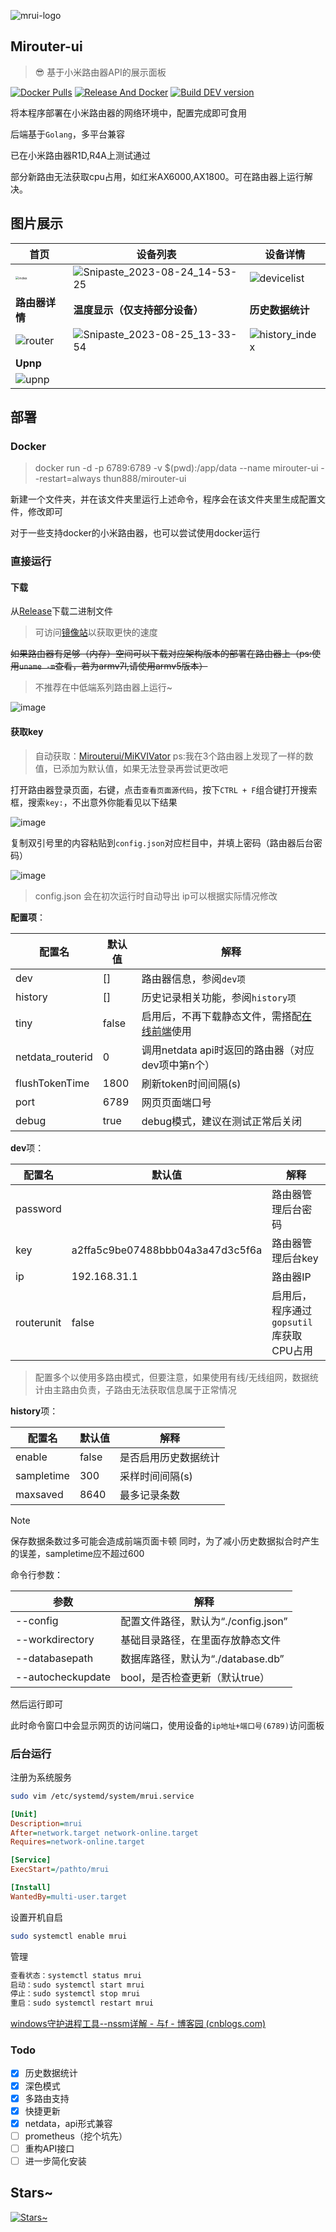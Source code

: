 ![mrui-logo](./otherfile/images/logo.png)

## Mirouter-ui

> 😎 基于小米路由器API的展示面板

[![Docker Pulls](https://img.shields.io/docker/pulls/thun888/mirouter-ui)](https://hub.docker.com/r/thun888/mirouter-ui)
[![Release And Docker](https://github.com/Mirouterui/mirouter-ui/actions/workflows/buildapp.yml/badge.svg)](https://github.com/Mirouterui/mirouter-ui/actions/workflows/buildapp.yml)
[![Build DEV version](https://github.com/Mirouterui/mirouter-ui/actions/workflows/buildapp-dev.yml/badge.svg)](https://github.com/Mirouterui/mirouter-ui/actions/workflows/buildapp-dev.yml)

将本程序部署在小米路由器的网络环境中，配置完成即可食用

后端基于`Golang`，多平台兼容

已在小米路由器R1D,R4A上测试通过

部分新路由无法获取cpu占用，如红米AX6000,AX1800。可在路由器上运行解决。

## 图片展示

| 首页                                   | 设备列表     |     设备详情 |
| -------------------------------------- | ---- | ---- |
| <img src="./otherfile/images/index.png" alt="index" style="zoom: 33%;" /> | ![Snipaste_2023-08-24_14-53-25](https://github.com/Mirouterui/mirouter-ui/assets/63234268/47309e3a-cc02-479c-a9d3-29cfca235a83) | ![devicelist](./otherfile/images/Snipaste_2024-04-04_23-07-32.png) |
| **路由器详情** | **温度显示（仅支持部分设备）** | **历史数据统计** |
| ![router](./otherfile/images/Snipaste_2024-04-04_19-51-37.png) | ![Snipaste_2023-08-25_13-33-54](https://github.com/Mirouterui/mirouter-ui/assets/63234268/0926dafd-a63e-4ee6-bc61-f381c1dfc199) | ![history_index](./otherfile/images/Snipaste_2024-04-04_19-51-58.png) |
| **Upnp** |  |  |
| ![upnp](./otherfile/images/Snipaste_2024-04-04_19-52-14.png) |  |  |


## 部署

### Docker

> docker run -d -p 6789:6789 -v $(pwd):/app/data --name mirouter-ui --restart=always thun888/mirouter-ui

新建一个文件夹，并在该文件夹里运行上述命令，程序会在该文件夹里生成配置文件，修改即可

对于一些支持docker的小米路由器，也可以尝试使用docker运行

### 直接运行

#### 下载

从[Release](https://github.com/thun888/mirouter-ui/releases/)下载二进制文件

> 可访问[镜像站](http://h5ai.hzchu.top/Mirouter-ui/)以获取更快的速度

~~如果路由器有足够（内存）空间可以下载对应架构版本的部署在路由器上（ps:使用`uname -m`查看，若为armv7l,请使用armv5版本）~~

> 不推荐在中低端系列路由器上运行~

![image](https://github.com/Mirouterui/mirouter-ui/assets/63234268/5dfa3deb-0aab-4198-9170-5af1141b3746)



#### 获取key

> 自动获取：[Mirouterui/MiKVIVator](https://github.com/Mirouterui/MiKVIVator)
> ps:我在3个路由器上发现了一样的数值，已添加为默认值，如果无法登录再尝试更改吧

打开路由器登录页面，右键，点击`查看页面源代码`，按下`CTRL + F`组合键打开搜索框，搜索`key:`，不出意外你能看见以下结果

![image](https://github.com/thun888/mirouter-ui/assets/63234268/87dd59bd-dc9f-4a9f-b22f-d5fd9a9d047a)

复制双引号里的内容粘贴到`config.json`对应栏目中，并填上密码（路由器后台密码）

![image](./otherfile/images/config.png)


> config.json 会在初次运行时自动导出
> ip可以根据实际情况修改

**配置项**：

| 配置名 | 默认值 | 解释                                                         |
| ------ | ------ | ------------------------------------------------------------ |
| dev    | []     | 路由器信息，参阅`dev项`                                      |
| history    | [] | 历史记录相关功能，参阅`history项`                                      |
| tiny   | false  | 启用后，不再下载静态文件，需搭配[在线前端](http://mrui.hzchu.top:8880/)使用 |
| netdata_routerid | 0 | 调用netdata api时返回的路由器（对应dev项中第n个） |
| flushTokenTime | 1800 | 刷新token时间间隔(s) |
| port   | 6789   | 网页页面端口号                                               |
| debug  | true   | debug模式，建议在测试正常后关闭                              |

**dev**项：

| 配置名     | 默认值                           | 解释                                    |
| ---------- | -------------------------------- | --------------------------------------- |
| password   |                                  | 路由器管理后台密码                      |
| key        | a2ffa5c9be07488bbb04a3a47d3c5f6a | 路由器管理后台key                       |
| ip         | 192.168.31.1                     | 路由器IP                                |
| routerunit | false                            | 启用后，程序通过`gopsutil`库获取CPU占用 |

> 配置多个以使用多路由模式，但要注意，如果使用有线/无线组网，数据统计由主路由负责，子路由无法获取信息属于正常情况

**history**项：

| 配置名     | 默认值                           | 解释                                    |
| ---------- | -------------------------------- | --------------------------------------- |
| enable   |    false                              | 是否启用历史数据统计                      |
| sampletime        | 300 | 采样时间间隔(s)                    |
| maxsaved         | 8640                     | 最多记录条数                                |

> [!NOTE]  
> 保存数据条数过多可能会造成前端页面卡顿
> 同时，为了减小历史数据拟合时产生的误差，sampletime应不超过600

命令行参数：

| 参数            | 解释                             |
| --------------- | -------------------------------- |
| --config        | 配置文件路径，默认为“./config.json”  |
| --workdirectory | 基础目录路径，在里面存放静态文件 |
| --databasepath | 数据库路径，默认为“./database.db” |
| --autocheckupdate | bool，是否检查更新（默认true） |


然后运行即可

此时命令窗口中会显示网页的访问端口，使用设备的`ip地址+端口号(6789)`访问面板

### 后台运行

注册为系统服务

```bash
sudo vim /etc/systemd/system/mrui.service
```

```ini
[Unit]
Description=mrui
After=network.target network-online.target
Requires=network-online.target

[Service]
ExecStart=/pathto/mrui

[Install]
WantedBy=multi-user.target
```

设置开机自启

```bash
sudo systemctl enable mrui
```

管理

```bash
查看状态：systemctl status mrui
启动：sudo systemctl start mrui
停止：sudo systemctl stop mrui
重启：sudo systemctl restart mrui
```

[windows守护进程工具--nssm详解 - 与f - 博客园 (cnblogs.com)](https://www.cnblogs.com/fps2tao/p/16433588.html)

### Todo

- [x] 历史数据统计
- [x] 深色模式
- [x] 多路由支持
- [x] 快捷更新
- [x] netdata，api形式兼容
- [ ] prometheus（挖个坑先）
- [ ] 重构API接口
- [ ] 进一步简化安装

## Stars~

[![Stars~](https://starchart.cc/mirouterui/mirouter-ui.svg)](https://starchart.cc/mirouterui/mirouter-ui)

